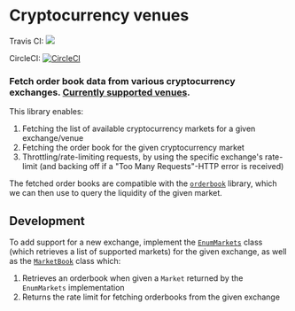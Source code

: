 # Cryptocurrency venues

Travis CI: [<img src="https://travis-ci.com/runeksvendsen/crypto-venues.svg?branch=master">](https://travis-ci.com/runeksvendsen/crypto-venues)

CircleCI: [![CircleCI](https://circleci.com/gh/runeksvendsen/crypto-venues.svg?style=svg)](https://circleci.com/gh/runeksvendsen/crypto-venues)

### Fetch order book data from various cryptocurrency exchanges. [Currently supported venues](https://github.com/runeksvendsen/crypto-venues/blob/master/src/CryptoVenues/Venues.hs#L24).

This library enables:

1. Fetching the list of available cryptocurrency markets for a given exchange/venue
2. Fetching the order book for the given cryptocurrency market
3. Throttling/rate-limiting requests, by using the specific exchange's rate-limit (and backing off if a "Too Many Requests"-HTTP error is received) 

The fetched order books are compatible with the [`orderbook`](https://github.com/runeksvendsen/orderbook) library, which we can then use to query the liquidity of the given market.

## Development

To add support for a new exchange, implement the [`EnumMarkets`](https://github.com/runeksvendsen/crypto-venues/blob/dc093651d15a19d6d8185454bcf08c1284ab8bfa/src/Fetch/EnumMarkets.hs#L16) class (which retrieves a list of supported markets) for the given exchange, as well as the [`MarketBook`](https://github.com/runeksvendsen/crypto-venues/blob/dc093651d15a19d6d8185454bcf08c1284ab8bfa/src/Fetch/MarketBook.hs#L29) class which:

1. Retrieves an orderbook when given a `Market` returned by the `EnumMarkets` implementation
2. Returns the rate limit for fetching orderbooks from the given exchange
